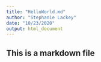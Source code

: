```yaml
---
title: "HelloWorld.md"
author: "Stephanie Lackey"
date: "10/23/2020"
output: html_document
---
```


## This is a markdown file

